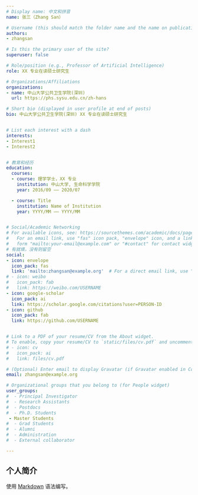 ```yaml
---
# Display name: 中文和拼音
name: 张三（Zhang San）

# Username (this should match the folder name and the name on publications)
authors:
- zhangsan

# Is this the primary user of the site?
superuser: false

# Role/position (e.g., Professor of Artificial Intelligence)
role: XX 专业在读硕士研究生

# Organizations/Affiliations
organizations:
- name: 中山大学公共卫生学院(深圳) 
  url: https://phs.sysu.edu.cn/zh-hans

# Short bio (displayed in user profile at end of posts)
bio: 中山大学公共卫生学院(深圳) XX 专业在读硕士研究生


# List each interest with a dash 
interests:
- Interest1
- Interest2


# 教育和经历
education:
  courses:
  - course: 理学学士，XX 专业
    institution: 中山大学, 生命科学学院
    year: 2016/09 —— 2020/07

  - course: Title
    institution: Name of Institution
    year: YYYY/MM —— YYYY/MM


# Social/Academic Networking
# For available icons, see: https://sourcethemes.com/academic/docs/page-builder/#icons
#   For an email link, use "fas" icon pack, "envelope" icon, and a link in the
#   form "mailto:your-email@example.com" or "#contact" for contact widget.
# 有就填，没有则留空
social:
- icon: envelope
  icon_pack: fas
  link: 'mailto:zhangsan@example.org'  # For a direct email link, use "mailto:test@example.org".
# - icon: weibo
#   icon_pack: fab
#   link: https://weibo.com/USERNAME
- icon: google-scholar
  icon_pack: ai
  link: https://scholar.google.com/citations?user=PERSON-ID
- icon: github
  icon_pack: fab
  link: https://github.com/USERNAME


# Link to a PDF of your resume/CV from the About widget.
# To enable, copy your resume/CV to `static/files/cv.pdf` and uncomment the lines below.
# - icon: cv
#   icon_pack: ai
#   link: files/cv.pdf

# (Optional) Enter email to display Gravatar (if Gravatar enabled in Config)
email: zhangsan@example.org

# Organizational groups that you belong to (for People widget)
user_groups:
#  - Principal Investigator
#  - Research Assistants
#  - Postdocs
#  - Ph.D. Students
 - Master Students
#  - Grad Students
#  - Alumni
#  - Administration
#  - External collaborator

---
```


## 个人简介

使用 [Markdown](https://markdown.com.cn/) 语法编写。



